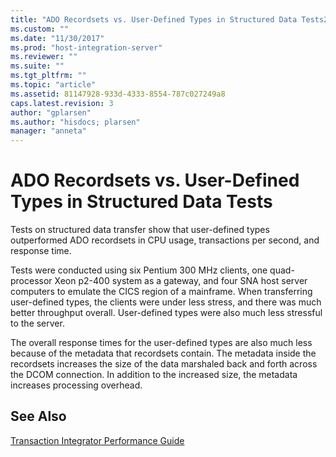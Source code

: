 ```yaml
---
title: "ADO Recordsets vs. User-Defined Types in Structured Data Tests2 | Microsoft Docs"
ms.custom: ""
ms.date: "11/30/2017"
ms.prod: "host-integration-server"
ms.reviewer: ""
ms.suite: ""
ms.tgt_pltfrm: ""
ms.topic: "article"
ms.assetid: 81147928-933d-4333-8554-787c027249a8
caps.latest.revision: 3
author: "gplarsen"
ms.author: "hisdocs; plarsen"
manager: "anneta"
---
```

# ADO Recordsets vs. User-Defined Types in Structured Data Tests
Tests on structured data transfer show that user-defined types outperformed ADO recordsets in CPU usage, transactions per second, and response time.  
  
 Tests were conducted using six Pentium 300 MHz clients, one quad-processor Xeon p2-400 system as a gateway, and four SNA host server computers to emulate the CICS region of a mainframe. When transferring user-defined types, the clients were under less stress, and there was much better throughput overall. User-defined types were also much less stressful to the server.  
  
 The overall response times for the user-defined types are also much less because of the metadata that recordsets contain. The metadata inside the recordsets increases the size of the data marshaled back and forth across the DCOM connection. In addition to the increased size, the metadata increases processing overhead.  
  
## See Also  
 [Transaction Integrator Performance Guide](../core/transaction-integrator-performance-guide1.md)